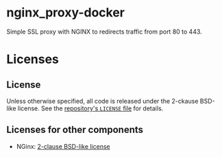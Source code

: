 # nginx_proxy-docker
Simple SSL proxy with NGINX to redirects traffic from port 80 to 443.


# Licenses
## License

Unless otherwise specified, all code is released under the 2-ckause BSD-like license. See the [repository's `LICENSE` file](https://github.com/megavolts/nginx_proxy-docker/blob/master/LICENSE) for details.

## Licenses for other components
* NGinx:  [2-clause BSD-like license](https://nginx.org/LICENSE)
